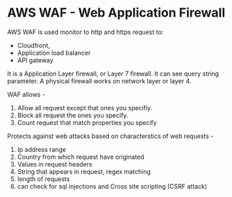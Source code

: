 # AWS WAF - Web Application Firewall

AWS WAF is used monitor to http and https request to:
- Cloudfront, 
- Application load balancer 
- API gateway

It is a Application Layer firewall, or Layer 7 firewall. It can see query string parameter. A physical firewall works on network layer or layer 4.


WAF allows -
1. Allow all request except that ones you specifiy.
2. Block all request the ones you specify.
3. Count request that match properties you specify


Protects against web attacks based on characterstics of web requests -
1. Ip address range
2. Country from which request have originated
3. Values in request headers
4. String that appears in request, regex matching
5. length of requests
6. can check for sql injections and Cross site scripting (CSRF attack)



